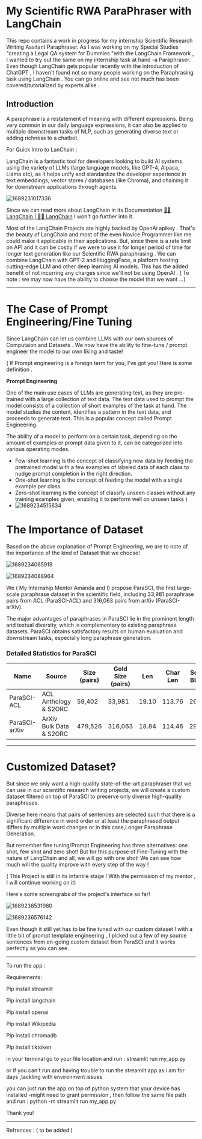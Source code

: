 # My Scientific RWA ParaPhraser with LangChain

This repo contains a work in progress for my internship Scientific Research Writing Assitant Paraphraser. As I was working on my Special Studies "creating a Legal QA system for Dummies "with the LangChain Framework , I wanted to try out the same on my internship task at hand -a Paraphraser. Even though LangChain gets popular recently with the introduction of ChatGPT , I haven't found not so many people working on the Paraphrasing task using LangChain . You can go online and see not much has been covered/tutorialized by experts alike .

## Introduction

A paraphrase is a restatement of meaning with different expressions. Being very common in our daily language expressions, it can also be applied to multiple downstream tasks of NLP, such as generating diverse text or adding richness to a chatbot.

For Quick Intro to LanChain ;

LangChain is a fantastic tool for developers looking to build AI systems using the variety of LLMs (large language models, like GPT-4, Alpaca, Llama etc), as it helps unify and standardize the developer experience in text embeddings, vector stores / databases (like Chroma), and chaining it for downstream applications through agents.

![1689231017336](image/README/1689231017336.png)

Since we can read more about LangChain in its Documentation [🦜️🔗 LangChain | 🦜️🔗 LangChain](https://docs.langchain.com/docs/) I won't go further into it.

Most of the LangChain Projects are highly backed by OpenAi apikey . That's the beauty of LangChain and most of the even Novice Programmer like me could make it applicable in their applications. But, since there is a rate limit on API and it can be costly if we were to use it for longer period of time for longer text generation like our Scientific RWA paraphrasing . We can combine LangChain with GPT-2 and HuggingFace, a platform hosting cutting-edge LLM and other deep learning AI models. This has the added benefit of not incurring any charges since we'll not be using OpenAI . ( To note : we may now have the ability to choose the model that we want ...)

---

# The Case of Prompt Engineering/Fine Tuning

Since LangChain can let us combine LLMs with our own sources of Computaion and Datasets . We now have the ability to fine-tune / prompt engineer the model to our own liking and taste!

( If Prompt engineering is a foreign term for you, I've got you! Here is some definition .

**Prompt Engineering**

One of the main use cases of LLMs are
generating text, as they are pre-trained with a large collection of text data.
The text data used to prompt the model consists of a collection of short
examples of the task at hand. The model studies the content, identifies a
pattern in the text data, and proceeds to generate text. This is a popular
concept called Prompt Engineering.

The ability of a model to perform on a certain task,
depending on the amount of examples or prompt data given to it, can be
categorized into various operating modes.

* Few-shot
  learning is the concept of classifying new data by feeding the pretrained
  model with a few examples of labeled data of each class to nudge prompt
  completion in the right direction.
* One-shot
  learning is the concept of feeding the model with a single example per
  class
* Zero-shot
  learning is the concept of classify unseen classes without any training
  examples given, enabling it to perform well on unseen tasks )
* ![1689234515634](image/README/1689234515634.png)

# The Importance of Dataset

Based on the above explanation of Prompt Engineering, we are to note of the importance of the kind of Dataset that we choose!

![1689234065919](image/README/1689234065919.png)

![1689234088964](image/README/1689234088964.png)

We ( My Internship Mentor Amanda and I) propose ParaSCI, the first large-scale paraphrase dataset in the scientific field, including 33,981 paraphrase pairs from ACL (ParaSCI-ACL) and 316,063 pairs from arXiv (ParaSCI-arXiv).

The major advantages of paraphrases in ParaSCI lie in the prominent length and textual diversity, which is complementary to existing paraphrase datasets. ParaSCI obtains satisfactory results on human evaluation and downstream tasks, especially long paraphrase generation.

### Detailed Statistics for ParaSCI

| Name          | Source                  | Size (pairs) | Gold Size (pairs) | Len   | Char Len | Self-BLEU |
| ------------- | ----------------------- | ------------ | ----------------- | ----- | -------- | --------- |
| ParaSCI-ACL   | ACL Anthology & S2ORC   | 59,402       | 33,981            | 19.10 | 113.76   | 26.52     |
| ParaSCI-arXiv | ArXiv Bulk Data & S2ORC | 479,526      | 316,063           | 18.84 | 114.46   | 29.9      |

---

# Customized Dataset?

But since we only want a high-quality state-of-the-art paraphraser that we can use in our scientific research writing projects, we will create a custom dataset filtered on top of ParaSCI to preserve only diverse high-quality paraphrases.

Diverse here means that pairs of sentences are selected such that there is a significant difference in word order or at least the paraphrased output differs by multiple word changes or in this case,Longer Paraphrase Generation.

But remember fine tuning/Prompt Engineering  has three alternatives: one shot, few shot and zero shot! But for this purpose of Fine-Tuning with the nature of LangChain and all, we will go with one shot! We
can see how much will the quality improve with every step of the way !

( This Project is still in its infantile stage ! With the permission of my mentor , I will continue working on it)

Here's some screengrabs of the project's interface so far! 

![1689236531980](image/README/1689236531980.png)

![1689236576142](image/README/1689236576142.png)

Even though it still yet has to be fine tuned with our custom dataset ! with a little bit of prompt template engineering , I picked out a few of my source sentences from on-going custom dataset from ParaSCI and it works perfectly as you can see.

---

To run the app :

Requirements:

Pip install streamlit

Pip install langchain

Pip install openai

Pip install Wikipedia

Pip install chromadb

Pip install tiktoken


in your terminal go to your file location and run : streamlit run my_app.py 

or if you can't run and having trouble to run the streamlit app as i am for days ,tackling with environment issues 

you can just run the app on top of python system that your device has installed -might need to grant permission , then follow the same file path and run : python -m streamlit run my_app.py


Thank you!

---

Refrences : ( to be added )




|  |  |  |  |  |  |  |
| - | - | - | - | - | - | - |
